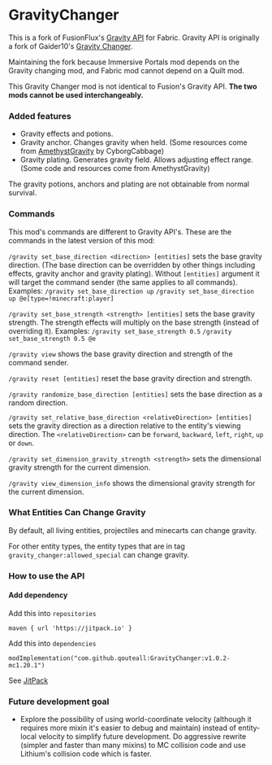 # GravityChanger

This is a fork of FusionFlux's [Gravity API](https://github.com/Fusion-Flux/Gravity-Api) for Fabric.
Gravity API is originally a fork of Gaider10's [Gravity Changer](https://github.com/Gaider10/GravityChanger).

Maintaining the fork because Immersive Portals mod depends on the Gravity changing mod, 
and Fabric mod cannot depend on a Quilt mod.

This Gravity Changer mod is not identical to Fusion's Gravity API.
**The two mods cannot be used interchangeably.**

### Added features

* Gravity effects and potions.
* Gravity anchor. Changes gravity when held. (Some resources come from [AmethystGravity](https://modrinth.com/mod/amethyst-gravity) by CyborgCabbage)
* Gravity plating. Generates gravity field. Allows adjusting effect range. (Some code and resources come from AmethystGravity)

The gravity potions, anchors and plating are not obtainable from normal survival.

### Commands

This mod's commands are different to Gravity API's. These are the commands in the latest version of this mod:

`/gravity set_base_direction <direction> [entities]` sets the base gravity direction. (The base direction can be overridden by other things including effects, gravity anchor and gravity plating). Without `[entities]` argument it will target the command sender (the same applies to all commands). Examples: `/gravity set_base_direction up`   `/gravity set_base_direction up @e[type=!minecraft:player]`

`/gravity set_base_strength <strength> [entities]` sets the base gravity strength. The strength effects will multiply on the base strength (instead of overriding it). Examples: `/gravity set_base_strength 0.5`  `/gravity set_base_strength 0.5 @e`

`/gravity view` shows the base gravity direction and strength of the command sender.

`/gravity reset [entities]` reset the base gravity direction and strength. 

`/gravity randomize_base_direction [entities]` sets the base direction as a random direction.

`/gravity set_relative_base_direction <relativeDirection> [entities]` sets the gravity direction as a direction relative to the entity's viewing direction. The `<relativeDirection>` can be `forward`, `backward`, `left`, `right`, `up` or `down`.

`/gravity set_dimension_gravity_strength <strength>` sets the dimensional gravity strength for the current dimension. 

`/gravity view_dimension_info` shows the dimensional gravity strength for the current dimension.

### What Entities Can Change Gravity

By default, all living entities, projectiles and minecarts can change gravity.

For other entity types, the entity types that are in tag `gravity_changer:allowed_special` can change gravity.

### How to use the API

#### Add dependency

Add this into `repositories`
```
maven { url 'https://jitpack.io' }
```

Add this into `dependencies`
```
modImplementation("com.github.qouteall:GravityChanger:v1.0.2-mc1.20.1")
```

See [JitPack](https://jitpack.io/#qouteall/GravityChanger)

### Future development goal

* Explore the possibility of using world-coordinate velocity (although it requires more mixin it's easier to debug and maintain) instead of entity-local velocity to simplify future development. Do aggressive rewrite (simpler and faster than many mixins) to MC collision code and use Lithium's collision code which is faster.

